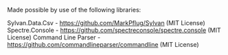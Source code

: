 Made possible by use of the following libraries:

Sylvan.Data.Csv - https://github.com/MarkPflug/Sylvan (MIT License)
Spectre.Console - https://github.com/spectreconsole/spectre.console (MIT License)
Command Line Parser - https://github.com/commandlineparser/commandline (MIT License)
